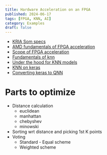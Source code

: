 ```yaml
---
title: Hardware Acceleration on an FPGA
published: 2024-06-17
tags: [FPGA, KNN, AI]
category: Examples
draft: false
---
```

- [KRIA Som specs](https://www.hackster.io/512359/amd-pervasive-ai-developer-contest-robotics-ai-study-guide-ae74d6)
- [AMD fundamentals of FPGA acceleration](https://www.xilinx.com/publications/events/developer-forum/2018-frankfurt/fundamentals-of-fpga-based-acceleration.pdf)
- [Scope of FPGA acceleration](https://www.linkedin.com/pulse/unlocking-power-fpga-based-acceleration-aiml-dakshita-l-vwzmc/)
- [Fundamentals of knn](https://www.geeksforgeeks.org/k-nearest-neighbours/)
- [Under the hood for KNN models](https://medium.com/swlh/under-the-hood-of-k-nearest-neighbors-knn-and-popular-model-validation-techniques-84ab0964d563)
- [KNN on keras](https://medium.com/@sorenlind/nearest-neighbors-with-keras-and-coreml-755e76fedf36)
- [Converting keras to QNN](https://github.com/google/qkeras/issues/1)

# Parts to optimize
- Distance calculation
	- euclidean
	- manhattan
	- chebyshev
	- minowski
- Sorting wrt distance and picking 1st K points
- Voting
	- Standard - Equal scheme
	- Weighted scheme